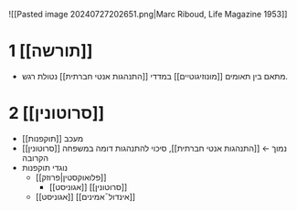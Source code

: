 ![[Pasted image 20240727202651.png|Marc Riboud, Life Magazine 1953]]

# 1	[[תורשה]]

- מתאם בין תאומים [[מונוזיגוטיים]] במדדי [[התנהגות אנטי חברתית]] נטולת רגש.

# 2	[[סרוטונין]]

- מעכב [[תוקפנות]]
- [[סרוטונין]] נמוך ← [[התנהגות אנטי חברתית]], סיכוי להתנהגות דומה במשפחה הקרובה
- נוגדי תוקפנות
	- [[פלואוקסטין|פרוזק]]
		- [[אגוניסט]] [[סרוטונין]]
	- [[אגוניסט]] [[אינדול¯אמינים]]